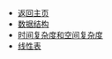 * [返回主页](/)
* [数据结构](数据结构和算法/数据结构.md)
* [时间复杂度和空间复杂度](数据结构和算法/时间复杂度和空间复杂度.md)
* [线性表](数据结构和算法/线性表.md)
